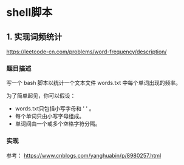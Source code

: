 # shell脚本
## 1. 实现词频统计
https://leetcode-cn.com/problems/word-frequency/description/

### 题目描述
写一个 bash 脚本以统计一个文本文件 words.txt 中每个单词出现的频率。

为了简单起见，你可以假设：

- words.txt只包括小写字母和 ' ' 。
- 每个单词只由小写字母组成。
- 单词间由一个或多个空格字符分隔。


### 实现
参考： https://www.cnblogs.com/yanghuabin/p/8980257.html

